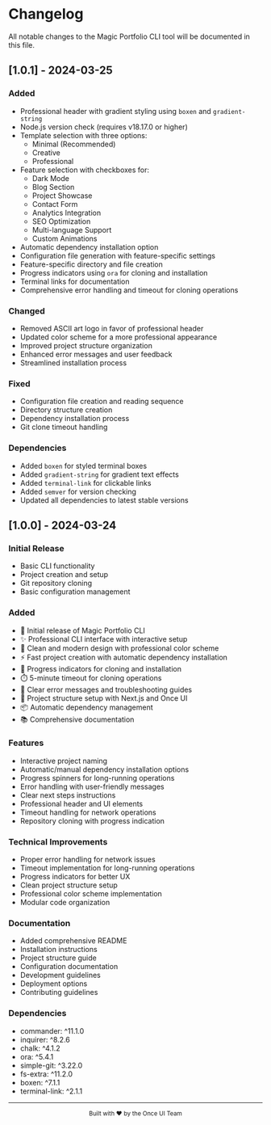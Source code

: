 # Changelog

All notable changes to the Magic Portfolio CLI tool will be documented in this file.

## [1.0.1] - 2024-03-25

### Added
- Professional header with gradient styling using `boxen` and `gradient-string`
- Node.js version check (requires v18.17.0 or higher)
- Template selection with three options:
  - Minimal (Recommended)
  - Creative
  - Professional
- Feature selection with checkboxes for:
  - Dark Mode
  - Blog Section
  - Project Showcase
  - Contact Form
  - Analytics Integration
  - SEO Optimization
  - Multi-language Support
  - Custom Animations
- Automatic dependency installation option
- Configuration file generation with feature-specific settings
- Feature-specific directory and file creation
- Progress indicators using `ora` for cloning and installation
- Terminal links for documentation
- Comprehensive error handling and timeout for cloning operations

### Changed
- Removed ASCII art logo in favor of professional header
- Updated color scheme for a more professional appearance
- Improved project structure organization
- Enhanced error messages and user feedback
- Streamlined installation process

### Fixed
- Configuration file creation and reading sequence
- Directory structure creation
- Dependency installation process
- Git clone timeout handling

### Dependencies
- Added `boxen` for styled terminal boxes
- Added `gradient-string` for gradient text effects
- Added `terminal-link` for clickable links
- Added `semver` for version checking
- Updated all dependencies to latest stable versions

## [1.0.0] - 2024-03-24

### Initial Release
- Basic CLI functionality
- Project creation and setup
- Git repository cloning
- Basic configuration management

### Added
- 🎉 Initial release of Magic Portfolio CLI
- ✨ Professional CLI interface with interactive setup
- 🎨 Clean and modern design with professional color scheme
- ⚡ Fast project creation with automatic dependency installation
- 🔄 Progress indicators for cloning and installation
- ⏱️ 5-minute timeout for cloning operations
- 📝 Clear error messages and troubleshooting guides
- 🎯 Project structure setup with Next.js and Once UI
- 📦 Automatic dependency management
- 📚 Comprehensive documentation

### Features
- Interactive project naming
- Automatic/manual dependency installation options
- Progress spinners for long-running operations
- Error handling with user-friendly messages
- Clear next steps instructions
- Professional header and UI elements
- Timeout handling for network operations
- Repository cloning with progress indication

### Technical Improvements
- Proper error handling for network issues
- Timeout implementation for long-running operations
- Progress indicators for better UX
- Clean project structure setup
- Professional color scheme implementation
- Modular code organization

### Documentation
- Added comprehensive README
- Installation instructions
- Project structure guide
- Configuration documentation
- Development guidelines
- Deployment options
- Contributing guidelines

### Dependencies
- commander: ^11.1.0
- inquirer: ^8.2.6
- chalk: ^4.1.2
- ora: ^5.4.1
- simple-git: ^3.22.0
- fs-extra: ^11.2.0
- boxen: ^7.1.1
- terminal-link: ^2.1.1

---

<div align="center">
  <sub>Built with ❤️ by the Once UI Team</sub>
</div> 